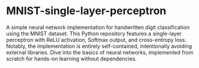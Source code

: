 # MNIST-single-layer-perceptron

A simple neural network implementation for handwritten digit classification using the MNIST dataset. This Python repository features a single-layer perceptron with ReLU activation, Softmax output, and cross-entropy loss. Notably, the implementation is entirely self-contained, intentionally avoiding external libraries. Dive into the basics of neural networks, implemented from scratch for hands-on learning without dependencies.